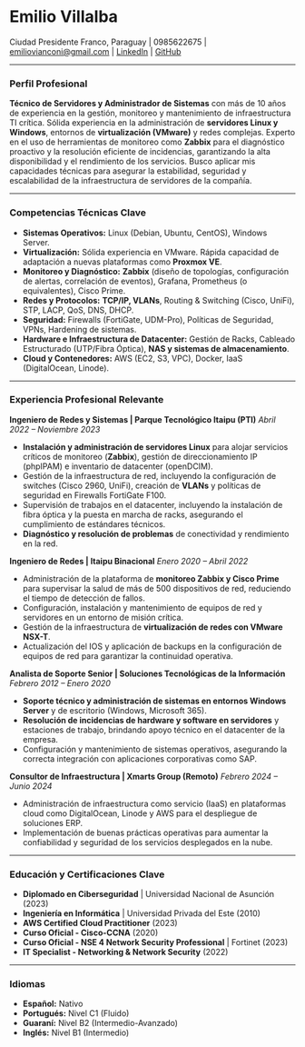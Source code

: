 # Emilio Villalba

Ciudad Presidente Franco, Paraguay | 0985622675 | emiliovianconi@gmail.com | [LinkedIn](https://linkedin.com/in/emiliovillalba) | [GitHub](https://github.com/vianconi)

---

### Perfil Profesional

**Técnico de Servidores y Administrador de Sistemas** con más de 10 años de experiencia en la gestión, monitoreo y mantenimiento de infraestructura TI crítica. Sólida experiencia en la administración de **servidores Linux y Windows**, entornos de **virtualización (VMware)** y redes complejas. Experto en el uso de herramientas de monitoreo como **Zabbix** para el diagnóstico proactivo y la resolución eficiente de incidencias, garantizando la alta disponibilidad y el rendimiento de los servicios. Busco aplicar mis capacidades técnicas para asegurar la estabilidad, seguridad y escalabilidad de la infraestructura de servidores de la compañía.

---

### Competencias Técnicas Clave

*   **Sistemas Operativos:** Linux (Debian, Ubuntu, CentOS), Windows Server.
*   **Virtualización:** Sólida experiencia en VMware. Rápida capacidad de adaptación a nuevas plataformas como **Proxmox VE**.
*   **Monitoreo y Diagnóstico:** **Zabbix** (diseño de topologías, configuración de alertas, correlación de eventos), Grafana, Prometheus (o equivalentes), Cisco Prime.
*   **Redes y Protocolos:** **TCP/IP, VLANs**, Routing & Switching (Cisco, UniFi), STP, LACP, QoS, DNS, DHCP.
*   **Seguridad:** Firewalls (FortiGate, UDM-Pro), Políticas de Seguridad, VPNs, Hardening de sistemas.
*   **Hardware e Infraestructura de Datacenter:** Gestión de Racks, Cableado Estructurado (UTP/Fibra Óptica), **NAS y sistemas de almacenamiento**.
*   **Cloud y Contenedores:** AWS (EC2, S3, VPC), Docker, IaaS (DigitalOcean, Linode).

---

### Experiencia Profesional Relevante

**Ingeniero de Redes y Sistemas | Parque Tecnológico Itaipu (PTI)**
*Abril 2022 – Noviembre 2023*

*   **Instalación y administración de servidores Linux** para alojar servicios críticos de monitoreo (**Zabbix**), gestión de direccionamiento IP (phpIPAM) e inventario de datacenter (openDCIM).
*   Gestión de la infraestructura de red, incluyendo la configuración de switches (Cisco 2960, UniFi), creación de **VLANs** y políticas de seguridad en Firewalls FortiGate F100.
*   Supervisión de trabajos en el datacenter, incluyendo la instalación de fibra óptica y la puesta en marcha de racks, asegurando el cumplimiento de estándares técnicos.
*   **Diagnóstico y resolución de problemas** de conectividad y rendimiento en la red.

**Ingeniero de Redes | Itaipu Binacional**
*Enero 2020 – Abril 2022*

*   Administración de la plataforma de **monitoreo Zabbix y Cisco Prime** para supervisar la salud de más de 500 dispositivos de red, reduciendo el tiempo de detección de fallos.
*   Configuración, instalación y mantenimiento de equipos de red y servidores en un entorno de misión crítica.
*   Gestión de la infraestructura de **virtualización de redes con VMware NSX-T**.
*   Actualización del IOS y aplicación de backups en la configuración de equipos de red para garantizar la continuidad operativa.

**Analista de Soporte Senior | Soluciones Tecnológicas de la Información**
*Febrero 2012 – Enero 2020*

*   **Soporte técnico y administración de sistemas en entornos Windows Server** y de escritorio (Windows, Microsoft 365).
*   **Resolución de incidencias de hardware y software en servidores** y estaciones de trabajo, brindando apoyo técnico en el datacenter de la empresa.
*   Configuración y mantenimiento de sistemas operativos, asegurando la correcta integración con aplicaciones corporativas como SAP.

**Consultor de Infraestructura | Xmarts Group (Remoto)**
*Febrero 2024 – Junio 2024*

*   Administración de infraestructura como servicio (IaaS) en plataformas cloud como DigitalOcean, Linode y AWS para el despliegue de soluciones ERP.
*   Implementación de buenas prácticas operativas para aumentar la confiabilidad y seguridad de los servicios desplegados en la nube.

---

### Educación y Certificaciones Clave

*   **Diplomado en Ciberseguridad** | Universidad Nacional de Asunción (2023)
*   **Ingeniería en Informática** | Universidad Privada del Este (2010)
*   **AWS Certified Cloud Practitioner** (2023)
*   **Curso Oficial - Cisco-CCNA** (2020)
*   **Curso Oficial - NSE 4 Network Security Professional** | Fortinet (2023)
*   **IT Specialist - Networking & Network Security** (2022)

---

### Idiomas

*   **Español:** Nativo
*   **Portugués:** Nivel C1 (Fluido)
*   **Guaraní:** Nivel B2 (Intermedio-Avanzado)
*   **Inglés:** Nivel B1 (Intermedio)
